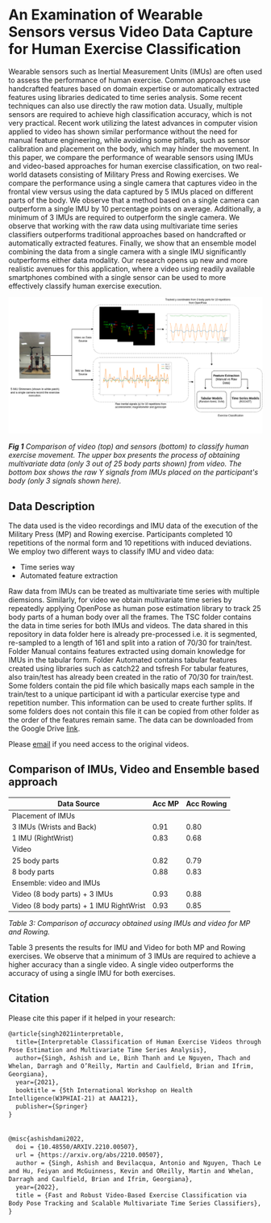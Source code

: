 # An Examination of Wearable Sensors versus Video Data Capture for Human Exercise Classification

Wearable sensors such as Inertial Measurement Units (IMUs) are often used to assess the performance of human 
exercise. Common approaches use handcrafted features based on domain expertise or automatically extracted features 
using libraries dedicated to time series analysis. Some recent techniques can also use directly the raw motion 
data. Usually, multiple sensors are required to achieve high classification accuracy, which is not very practical. 
Recent work utilizing the latest advances in computer vision applied to video has shown similar performance without
the need for manual feature engineering, while avoiding some pitfalls, such as sensor calibration and placement on 
the body, which may hinder the movement. In this paper, we compare the performance of wearable sensors using IMUs and 
video-based approaches for human exercise classification, on two real-world datasets consisting of Military Press and 
Rowing exercises. We compare the performance using a single camera that captures video in the frontal view versus using
the data captured by 5 IMUs placed on different parts of the body. We observe that a method based on a single camera can 
outperform a single IMU by 10 percentage points on average. Additionally, a minimum of 3 IMUs are required to outperform 
the single camera. We observe that working with the raw data using multivariate time series classifiers 
outperforms traditional approaches based on handcrafted or automatically extracted features. Finally, we show 
that an ensemble model combining the data from a single camera with a single IMU significantly outperforms either 
data modality. Our research opens up new and more realistic avenues for this application, where a  video using 
readily available smartphones combined with a single sensor can be used to more effectively classify human 
exercise execution.

![Alt text](figs/overview.png?raw=true)

<em>**Fig 1** Comparison of video (top) and sensors (bottom) to classify human exercise movement. The upper box presents
the process of obtaining multivariate data (only 3 out of 25 body parts shown) from video. The bottom box shows the raw 
Y signals from IMUs placed on the participant's body (only 3 signals shown here).</em>

## Data Description
The data used is the video recordings and IMU data of the execution of the Military Press (MP) and Rowing exercise.
Participants completed 10 repetitions of the normal form and 10 repetitions with induced deviations. We employ two 
different ways to classify IMU and video data: 
- Time series way
- Automated feature extraction

Raw data from IMUs can be treated as multivariate time series with multiple diemsions. Similarly, for video we 
obtain multivariate time series by repeatedly applying OpenPose as human pose estimation library to track 25 body
parts of a human body over all the frames.
The TSC folder contains the data in time series for both IMUs and videos.  The data shared in this repository in 
data folder here is already pre-processed i.e. it is segmented, re-sampled to a length of 161 and split into a 
ration of 70/30 for train/test.
Folder Manual contains features extracted using domain knowledge for IMUs in the tabular form. Folder Automated
contains tabular features created using libraries such as catch22 and tsfresh 
For tabular features, also train/test has already been created in the ratio of 70/30 for train/test. Some folders 
contain the pid file which basically maps each sample in the train/test to a unique participant id with a particular
exercise type and repetition number. This information can be used to create further splits. If some folders does
not contain this file it can be copied from other folder as the order of the features remain same. The data can be 
downloaded from the Google Drive [link](https://drive.google.com/drive/folders/16grxbvok22cKgDIh2MkgOAznNNdpqPWO?usp=sharing). 

Please [email](mailto:ashish.singh@ucdconnect.ie) if you need access to the original videos.

## Comparison of IMUs, Video and Ensemble based approach
Data Source | Acc MP | Acc Rowing |
--------------- |--------|------------|
Placement of IMUs |        | |
3 IMUs (Wrists and Back)  | 0.91   | 0.80       |
1 IMU (RightWrist)    | 0.83   |  0.68      |
Video |        | | 
25 body parts         | 0.82   | 0.79|
8 body parts  | 0.88   | 0.83 |
Ensemble: video and IMUs  |        | |
Video (8 body parts) + 3 IMUs              | 0.93   | 0.88   |
Video (8 body parts) + 1 IMU RightWrist | 0.93   | 0.85 |

<em>Table 3: Comparison of accuracy obtained using IMUs and video for MP and Rowing. </em>

Table 3 presents the results for IMU and Video for both MP and Rowing exercises. We observe that a minimum of 3 IMUs 
are required to achieve a higher accuracy than a single video. A single video outperforms the accuracy of using a single
IMU for both exercises.

## Citation
Please cite this paper if it helped in your research:
```
@article{singh2021interpretable,
  title={Interpretable Classification of Human Exercise Videos through Pose Estimation and Multivariate Time Series Analysis},
  author={Singh, Ashish and Le, Binh Thanh and Le Nguyen, Thach and Whelan, Darragh and O’Reilly, Martin and Caulfield, Brian and Ifrim, Georgiana},
  year={2021},
  booktitle = {5th International Workshop on Health Intelligence(W3PHIAI-21) at AAAI21},
  publisher={Springer}
}


@misc{ashishdami2022,
  doi = {10.48550/ARXIV.2210.00507},
  url = {https://arxiv.org/abs/2210.00507},
  author = {Singh, Ashish and Bevilacqua, Antonio and Nguyen, Thach Le and Hu, Feiyan and McGuinness, Kevin and OReilly, Martin and Whelan, Darragh and Caulfield, Brian and Ifrim, Georgiana},
  year={2022},
  title = {Fast and Robust Video-Based Exercise Classification via Body Pose Tracking and Scalable Multivariate Time Series Classifiers},
}
```